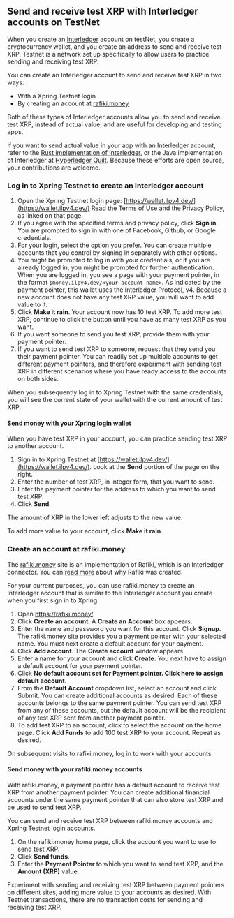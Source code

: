## Send and receive test XRP with Interledger accounts on TestNet

<!-- Will have to find all references to files that are being pulled, such as in https://xpring.io/ilp-testnet, and replace them with the new files. -->

When you create an [Interledger](overview.html) account on testNet, you create a cryptocurrency wallet, and you create an address to send and receive test XRP. Testnet is a network set up specifically to allow users to practice sending and receiving test XRP.

You can create an Interledger account to send and receive test XRP in two ways:
* With a Xpring Testnet login
* By creating an account at [rafiki.money](https://rafiki.money)

Both of these types of Interledger accounts allow you to send and receive test XRP, instead of actual value, and are useful for developing and testing apps.

If you want to send actual value in your app with an Interledger account, refer to the [Rust implementation of Interledger](http://interledger.rs), or the Java implementation of Interledger at [Hyperledger Quilt](https://www.hyperledger.org/projects/quilt). Because these efforts are open source, your contributions are welcome.

### Log in to Xpring Testnet to create an Interledger account

1. Open the Xpring Testnet login page: [https://wallet.ilpv4.dev/](https://wallet.ilpv4.dev/)
   Read the Terms of Use and the Privacy Policy, as linked on that page.
2. If you agree with the specified terms and privacy policy, click **Sign in**.
   You are prompted to sign in with one of Facebook, Github, or Google credentials.
3. For your login, select the option you prefer.
   You can create multiple accounts that you control by signing in separately with other options.
4. You might be prompted to log in with your credentials, or if you are already logged in, you might be prompted for further authentication.
   When you are logged in, you see a page with your payment pointer, in the format `$money.ilpv4.dev/<your-account-name>`.
   As indicated by the payment pointer, this wallet uses the Interledger Protocol, v4.
   Because a new account does not have any test XRP value, you will want to add value to it.
5. Click **Make it rain**.
  Your account now has 10 test XRP. To add more test XRP, continue to click the button until you have as many test XRP as you want.
6. If you want someone to send you test XRP, provide them with your payment pointer.
7. If you want to send test XRP to someone, request that they send you their payment pointer.
   You can readily set up multiple accounts to get different payment pointers, and therefore experiment with sending test XRP in different scenarios where you have ready access to the accounts on both sides.

When you subsequently log in to Xpring Testnet with the same credentials, you will see the current state of your wallet with the current amount of test XRP.   

#### Send money with your Xpring login wallet

When you have test XRP in your account, you can practice sending test XRP to another account.

1. Sign in to Xpring Testnet at [https://wallet.ilpv4.dev/](https://wallet.ilpv4.dev/). Look at the **Send** portion of the page on the right.
2. Enter the number of test XRP, in integer form, that you want to send.
3. Enter the payment pointer for the address to which you want to send test XRP.
4. Click **Send**.

The amount of XRP in the lower left adjusts to the new value.

To add more value to your account, click **Make it rain**.

### Create an account at rafiki.money

The [rafiki.money](https://rafiki.money) site is an implementation of Rafiki, which is an Interledger connector. You can [read more](https://medium.com/interledger-blog/introducing-rafiki-e3de4710d3de) about why Rafiki was created.

For your current purposes, you can use rafiki.money to create an Interledger account that is similar to the Interledger account you create when you first sign in to Xpring.

1. Open https://rafiki.money/.
2. Click **Create an account**.
   A **Create an Account** box appears.
3. Enter the name and password you want for this account. Click **Signup**.
    The rafiki.money site provides you a payment pointer with your selected name. You must next create a default account for your payment.  
4. Click **Add account**.
   The **Create account** window appears.
5. Enter a name for your account and click **Create**.
   You next have to assign a default account for your payment pointer.        
6. Click **No default account set for Payment pointer. Click here to assign default account**.
7. From the **Default Account** dropdown list, select an account and click Submit.
   You can create additional accounts as desired. Each of these accounts belongs to the same payment pointer. You can send test XRP from any of these accounts, but the default account will be the recipient of any test XRP sent from another payment pointer.
8. To add test XRP to an account, click to select the account on the home page. Click **Add Funds** to add 100 test XRP to your account. Repeat as desired.

On subsequent visits to rafiki.money, log in to work with your accounts.

#### Send money with your rafiki.money accounts

With rafiki.money, a payment pointer has a default account to receive test XRP from another payment pointer. You can create additional financial accounts under the same payment pointer that can also store test XRP and be used to send test XRP.

You can send and receive test XRP between rafiki.money accounts and Xpring Testnet login accounts.

1. On the rafiki.money home page, click the account you want to use to send test XRP.
2. Click **Send funds**.
3. Enter the **Payment Pointer** to which you want to send test XRP, and the **Amount (XRP)** value.  

Experiment with sending and receiving test XRP between payment pointers on different sites, adding more value to your accounts as desired. With Testnet transactions, there are no transaction costs for sending and receiving test XRP.
